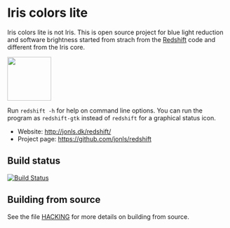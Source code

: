 
Iris colors lite
========

Iris colors lite is not Iris. This is open source project for blue light reduction and software brightness started from strach from the [Redshift](https://github.com/jonls/redshift) code and different from the Iris core.

<img src="https://github.com/danielng01/iris-colors-lite/raw/master/data/iris-gui/iris.png" width="100">

Run `redshift -h` for help on command line options. You can run the program
as `redshift-gtk` instead of `redshift` for a graphical status icon.

* Website: http://jonls.dk/redshift/
* Project page: https://github.com/jonls/redshift

Build status
------------

[![Build Status](https://travis-ci.org/danielng01/iris-colors-lite.svg?branch=master)](https://travis-ci.org/danielng01/iris-colors-lite)

Building from source
--------------------

See the file [HACKING](HACKING.md) for more details on building from source.
